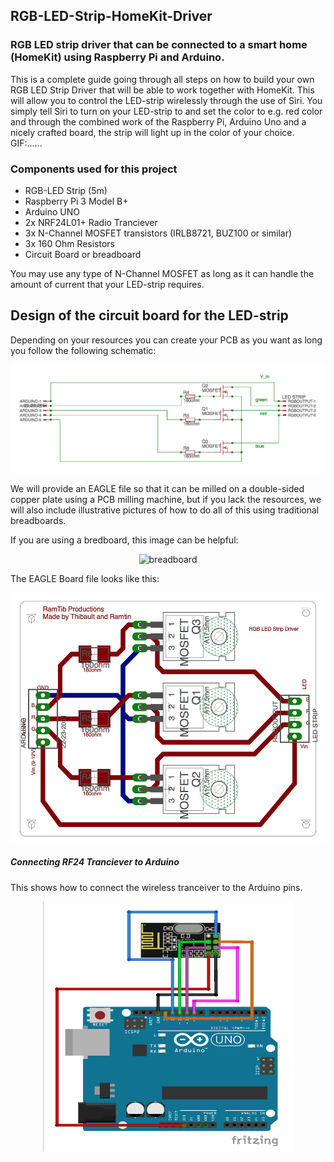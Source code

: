 ## RGB-LED-Strip-HomeKit-Driver
### RGB LED strip driver that can be connected to a smart home (HomeKit) using Raspberry Pi and Arduino. 

This is a complete guide going through all steps on how to build your own RGB LED Strip Driver that will be able to work together with HomeKit. This will allow you to control the LED-strip wirelessly through the use of Siri. You simply tell Siri to turn on your LED-strip to and set the color to e.g. red color and through the combined work of the Raspberry Pi, Arduino Uno and a nicely crafted board, the strip will light up in the color of your choice. GIF:......

### Components used for this project
- RGB-LED Strip (5m)
- Raspberry Pi 3 Model B+
- Arduino UNO
- 2x NRF24L01+ Radio Tranciever
- 3x N-Channel MOSFET transistors (IRLB8721, BUZ100 or similar)
- 3x 160 Ohm Resistors
- Circuit Board or breadboard

You may use any type of N-Channel MOSFET as long as it can handle the amount of current that your LED-strip requires.

## Design of the circuit board for the LED-strip
Depending on your resources you can create your PCB as you want as long you follow the following schematic:
<p align="center">
  <img src=https://raw.githubusercontent.com/GitTibbe/LED-Strip-HomeKit-Driver/master/Schematic.png alt="schematic" >
</p>

We will provide an EAGLE file so that it can be milled on a double-sided copper plate using a PCB milling machine, but if you lack the resources, we will also include illustrative pictures of how to do all of this using traditional breadboards.

If you are using a bredboard, this image can be helpful:
<p align="center">
  <img src=https://cdn-learn.adafruit.com/assets/assets/000/002/693/original/led_strips_ledstripbjt.gif?1448059603 alt="breadboard" >
</p>

The EAGLE Board file looks like this:

<p align="center">
  <img src=https://raw.githubusercontent.com/GitTibbe/LED-Strip-HomeKit-Driver/master/PCB.png alt="PCB" width=500 height=400>
</p>

##### Connecting RF24 Tranciever to Arduino

This shows how to connect the wireless tranceiver to the Arduino pins.
<p align="center">
  <img src=https://raw.githubusercontent.com/GitTibbe/LED-Strip-HomeKit-Driver/master/RF24-Arduino.png alt="PCB" width=400 height=400>
</p>




